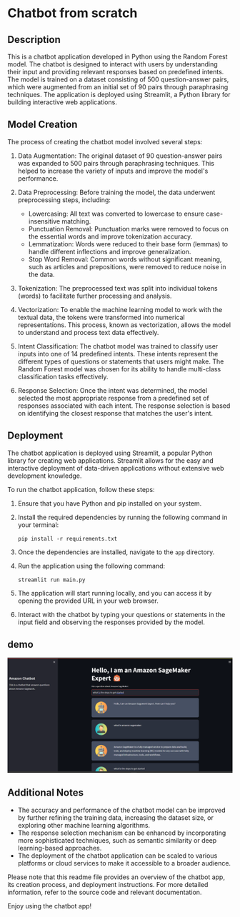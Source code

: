 # Chatbot from scratch

## Description
This is a chatbot application developed in Python using the Random Forest model. The chatbot is designed to interact with users by understanding their input and providing relevant responses based on predefined intents. The model is trained on a dataset consisting of 500 question-answer pairs, which were augmented from an initial set of 90 pairs through paraphrasing techniques. The application is deployed using Streamlit, a Python library for building interactive web applications.

## Model Creation
The process of creating the chatbot model involved several steps:

1. Data Augmentation: The original dataset of 90 question-answer pairs was expanded to 500 pairs through paraphrasing techniques. This helped to increase the variety of inputs and improve the model's performance.

2. Data Preprocessing: Before training the model, the data underwent preprocessing steps, including:
   - Lowercasing: All text was converted to lowercase to ensure case-insensitive matching.
   - Punctuation Removal: Punctuation marks were removed to focus on the essential words and improve tokenization accuracy.
   - Lemmatization: Words were reduced to their base form (lemmas) to handle different inflections and improve generalization.
   - Stop Word Removal: Common words without significant meaning, such as articles and prepositions, were removed to reduce noise in the data.

3. Tokenization: The preprocessed text was split into individual tokens (words) to facilitate further processing and analysis.

4. Vectorization: To enable the machine learning model to work with the textual data, the tokens were transformed into numerical representations. This process, known as vectorization, allows the model to understand and process text data effectively.

5. Intent Classification: The chatbot model was trained to classify user inputs into one of 14 predefined intents. These intents represent the different types of questions or statements that users might make. The Random Forest model was chosen for its ability to handle multi-class classification tasks effectively.

6. Response Selection: Once the intent was determined, the model selected the most appropriate response from a predefined set of responses associated with each intent. The response selection is based on identifying the closest response that matches the user's intent.

## Deployment
The chatbot application is deployed using Streamlit, a popular Python library for creating web applications. Streamlit allows for the easy and interactive deployment of data-driven applications without extensive web development knowledge.

To run the chatbot application, follow these steps:

1. Ensure that you have Python and pip installed on your system.

2. Install the required dependencies by running the following command in your terminal:
   ```
   pip install -r requirements.txt
   ```

3. Once the dependencies are installed, navigate to the `app` directory.

4. Run the application using the following command:
   ```
   streamlit run main.py
   ```

5. The application will start running locally, and you can access it by opening the provided URL in your web browser.

6. Interact with the chatbot by typing your questions or statements in the input field and observing the responses provided by the model.

## demo
![Chatbot App screenshot](https://github.com/anirudh6370/AWS-Sagemaker-Chatbot-from-Scratch/blob/main/app/static/Screenshot%202024-02-28%20195155.png)

## Additional Notes
- The accuracy and performance of the chatbot model can be improved by further refining the training data, increasing the dataset size, or exploring other machine learning algorithms.
- The response selection mechanism can be enhanced by incorporating more sophisticated techniques, such as semantic similarity or deep learning-based approaches.
- The deployment of the chatbot application can be scaled to various platforms or cloud services to make it accessible to a broader audience.

Please note that this readme file provides an overview of the chatbot app, its creation process, and deployment instructions. For more detailed information, refer to the source code and relevant documentation.

Enjoy using the chatbot app!
